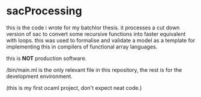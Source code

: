 # sacProcessing
this is the code i wrote for my batchlor thesis.
it processes a cut down version of sac to convert some recursive functions into faster equivalent with loops.
this was used to formalise and validate a model as a template for implementing this in compilers of functional array languages.

this is **NOT** production software. 


/bin/main.ml is the only relevant file in this repository, the rest is for the development environment.

(this is my first ocaml project, don't expect neat code.)
